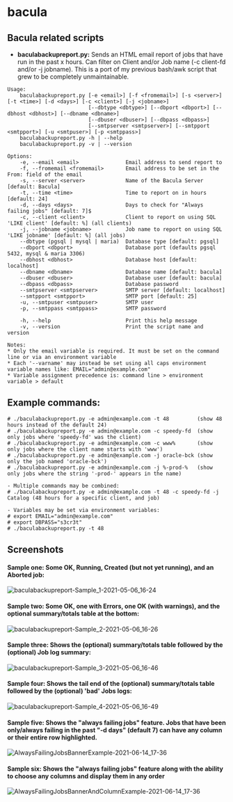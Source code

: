 # bacula
## Bacula related scripts

- **baculabackupreport.py:** Sends an HTML email report of jobs that have run in the past x hours. Can filter on Client and/or Job name (-c client-fd and/or -j jobname). This is a port of my previous bash/awk script that grew to be completely unmaintainable.

```
Usage:
    baculabackupreport.py [-e <email>] [-f <fromemail>] [-s <server>] [-t <time>] [-d <days>] [-c <client>] [-j <jobname>]
                          [--dbtype <dbtype>] [--dbport <dbport>] [--dbhost <dbhost>] [--dbname <dbname>]
                          [--dbuser <dbuser>] [--dbpass <dbpass>]
                          [--smtpserver <smtpserver>] [--smtpport <smtpport>] [-u <smtpuser>] [-p <smtppass>]
    baculabackupreport.py -h | --help
    baculabackupreport.py -v | --version

Options:
    -e, --email <email>               Email address to send report to
    -f, --fromemail <fromemail>       Email address to be set in the From: field of the email
    -s, --server <server>             Name of the Bacula Server [default: Bacula]
    -t, --time <time>                 Time to report on in hours [default: 24]
    -d, --days <days>                 Days to check for "Always failing jobs" [default: 7]$
    -c, --client <client>             Client to report on using SQL 'LIKE client' [default: %] (all clients)
    -j, --jobname <jobname>           Job name to report on using SQL 'LIKE jobname' [default: %] (all jobs)
    --dbtype (pgsql | mysql | maria)  Database type [default: pgsql]
    --dbport <dbport>                 Database port (defaults pgsql 5432, mysql & maria 3306)
    --dbhost <dbhost>                 Database host [default: localhost]
    --dbname <dbname>                 Database name [default: bacula]
    --dbuser <dbuser>                 Database user [default: bacula]
    --dbpass <dbpass>                 Database password
    --smtpserver <smtpserver>         SMTP server [default: localhost]
    --smtpport <smtpport>             SMTP port [default: 25]
    -u, --smtpuser <smtpuser>         SMTP user
    -p, --smtppass <smtppass>         SMTP password

    -h, --help                        Print this help message
    -v, --version                     Print the script name and version

Notes:
* Only the email variable is required. It must be set on the command line or via an environment variable
* Each '--varname' may instead be set using all caps environment variable names like: EMAIL="admin@example.com"
* Variable assignment precedence is: command line > environment variable > default

```
## Example commands:
```
# ./baculabackupreport.py -e admin@example.com -t 48         (show 48 hours instead of the default 24)
# ./baculabackupreport.py -e admin@example.com -c speedy-fd  (show only jobs where 'speedy-fd' was the client)
# ./baculabackupreport.py -e admin@example.com -c www%       (show only jobs where the client name starts with 'www')
# ./baculabackupreport.py -e admin@example.com -j oracle-bck (show only the job named 'oracle-bck')
# ./baculabackupreport.py -e admin@example.com -j %-prod-%   (show only jobs where the string '-prod-' appears in the name)

- Multiple commands may be combined:
# ./baculabackupreport.py -e admin@example.com -t 48 -c speedy-fd -j Catalog (48 hours for a specific client, and job)

- Variables may be set via environment variables:
# export EMAIL="admin@example.com"
# export DBPASS="s3cr3t"
# ./baculabackupreport.py -t 48
```

## Screenshots
#### Sample one: Some OK, Running, Created (but not yet running), and an Aborted job:
![baculabackupreport-Sample_1-2021-05-06_16-24](https://user-images.githubusercontent.com/108133/117374013-9a745580-ae89-11eb-9d39-8b5faf884338.png)

#### Sample two: Some OK, one with Errors, one OK (with warnings), and the optional summary/totals table at the bottom:
![baculabackupreport-Sample_2-2021-05-06_16-26](https://user-images.githubusercontent.com/108133/117374273-15d60700-ae8a-11eb-97b8-7a02b0f41399.png)

#### Sample three: Shows the (optional) summary/totals table followed by the (optional) Job log summary:
![baculabackupreport-Sample_3-2021-05-06_16-46](https://user-images.githubusercontent.com/108133/117374706-dd82f880-ae8a-11eb-8220-00edb1c4081a.png)

#### Sample four: Shows the tail end of the (optional) summary/totals table followed by the (optional) 'bad' Jobs logs:
![baculabackupreport-Sample_4-2021-05-06_16-49](https://user-images.githubusercontent.com/108133/117374978-65690280-ae8b-11eb-8b8a-3e7b82a1f0f7.png)

#### Sample five: Shows the "always failing jobs" feature. Jobs that have been only/always failing in the past "-d days" (default 7) can have any column or their entire row  highlighted.
![AlwaysFailingJobsBannerExample-2021-06-14_17-36](https://user-images.githubusercontent.com/108133/121972471-6f0e4180-cd38-11eb-8a42-3fdfe0d90f19.png)

#### Sample six: Shows the "always failing jobs" feature along with the ability to choose any columns and display them in any order
![AlwaysFailingJobsBannerAndColumnExample-2021-06-14_17-36](https://user-images.githubusercontent.com/108133/121972574-a67cee00-cd38-11eb-9266-b7b9617d8eab.png)

